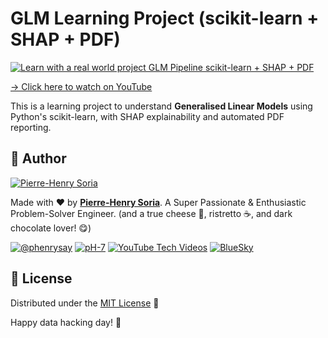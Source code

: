 # GLM Learning Project (scikit-learn + SHAP + PDF)

[![Learn with a real world project GLM Pipeline scikit-learn + SHAP + PDF](https://i1.ytimg.com/vi/50q_Wx6Ihb4/sddefault.jpg)](https://youtu.be/50q_Wx6Ihb4 "Learn with a real world project GLM Pipeline scikit-learn + SHAP + PDF")

[→ Click here to watch on YouTube](https://youtu.be/50q_Wx6Ihb4)

This is a learning project to understand **Generalised Linear Models** using Python's scikit-learn, with SHAP explainability and automated PDF reporting.

## 👋 Author

[![Pierre-Henry Soria](https://avatars0.githubusercontent.com/u/1325411?s=200)](https://ph7.me "Pierre-Henry Soria, Software Developer")

Made with ❤️ by **[Pierre-Henry Soria](https://pierrehenry.be)**. A Super Passionate & Enthusiastic Problem-Solver Engineer. (and a true cheese 🧀, ristretto ☕️, and dark chocolate lover! 😋)

[![@phenrysay](https://img.shields.io/badge/x-000000?style=for-the-badge&logo=x)](https://x.com/phenrysay "Follow Me on X") [![pH-7](https://img.shields.io/badge/GitHub-100000?style=for-the-badge&logo=github&logoColor=white)](https://github.com/pH-7 "My GitHub") [![YouTube Tech Videos](https://img.shields.io/badge/YouTube-FF0000?style=for-the-badge&logo=youtube&logoColor=white)](https://www.youtube.com/@pH7Programming/videos "My YouTube Tech Channel") [![BlueSky](https://img.shields.io/badge/BlueSky-00A8E8?style=for-the-badge&logo=bluesky&logoColor=white)](https://bsky.app/profile/pierrehenry.dev "Follow Me on BlueSky")

## 📄 License

Distributed under the [MIT License](LICENSE.md) 🎉 


Happy data hacking day! 🤠
